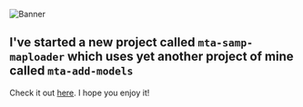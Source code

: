 ![Banner](https://i.imgur.com/8cfN2d9.png)

## I've started a new project called `mta-samp-maploader` which uses yet another project of mine called `mta-add-models`

Check it out [here](https://github.com/Fernando-A-Rocha/mta-samp-maploader). I hope you enjoy it!